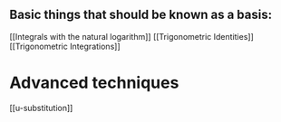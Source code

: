 ## Basic things that should be known as a basis: 
[[Integrals with the natural logarithm]]
[[Trigonometric Identities]]
[[Trigonometric Integrations]]
# Advanced techniques
[[u-substitution]]

